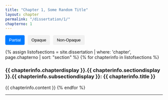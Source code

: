 ```yaml
---
title: "Chapter 1, Some Random Title"
layout: chapter
permalink: "/dissertation/1/"
chapterno: 1
---
```

<style>
.popup {
        display: none;
        position: absolute;
        background-color: white;
        color: black;
        padding: 5px;
        border-radius: 5px;
        border-color: black;
        border-style: solid; 
        border-width: 1px; /* Added border-width */
        z-index: 9999;
        max-width: 220px; /* Set the maximum width for the popup */
        font-size: 15px; /* Added text size */
        font-style: oblique; /* Added text style */
    }

    /* Style for the word "influential" when hovered */
    #word-tooltip:hover {
        text-decoration: underline;
        color: blue; /* Change the color to your preferred hover color */
    }

    .opaque-lines {
        opacity: 1; /* Set initial opacity for partial view */
    }

    .toggle-buttons {
        display: flex;
        gap: 10px;
        margin-bottom: 10px;
    }
    .toggle-button {
        padding: 8px 12px;
        background-color: #f1f1f1;
        border: none;
        border-radius: 4px;
        cursor: pointer;
    }
    .toggle-button.active {
        background-color: #007bff; /* Change to your preferred active button color */
        color: white;
    }
</style>
<div class="toggle-buttons">
<button class="toggle-button active" onclick="toggleOpacity('partial')">Partial</button>
<button class="toggle-button" onclick="toggleOpacity('opaque')">Opaque</button>
<button class="toggle-button" onclick="toggleOpacity('non-opaque')">Non-Opaque</button>
</div>

{% assign listofsections = site.dissertation | where: 'chapter', page.chapterno | sort: "section" %}
{% for chapterinfo in listofsections %}
<h3><a name="{{ page.chapterno }}.{{ chapterinfo.section }}.{{ chapterinfo.subsection }}"></a>{{ chapterinfo.chapterdisplay }}.{{ chapterinfo.sectiondisplay }}.{{ chapterinfo.subsectiondisplay }}: {{ chapterinfo.title }}</h3>
<p>{{ chapterinfo.content }}
{% endfor %}

<hr>

<script>

	function toggleOpacity(mode) {
		const Knopf_1922_0003_Cropped = document.getElementByID('Knopf_1922_0003_Cropped');
		const CityofChicagoMunicipalTub1-4_1917-1924_358 = document.getElementByID('CityofChicagoMunicipalTub1-4_1917-1924_358');
		const CityofChicagoMunicipalTub1-4_1917-1924_440 = document.getElementByID('CityofChicagoMunicipalTub1-4_1917-1924_440');

        if (mode === 'partial') {
            Knopf_1922_0003_Cropped.src = "{{ site.baseurl }}/assets/items/Knopf_1922_0003_Cropped_partial.jpg";
			CityofChicagoMunicipalTub1-4_1917-1924_358.src = "{{ site.baseurl }}/assets/items/CityofChicagoMunicipalTub1-4_1917-1924_358_partial.jpg";
			CityofChicagoMunicipalTub1-4_1917-1924_440.src = "{{ site.baseurl }}/assets/items/CityofChicagoMunicipalTub1-4_1917-1924_440_partial.jpg";
            });

            
        } else if (mode === 'opaque') {
           	Knopf_1922_0003_Cropped.src = "{{ site.baseurl }}/assets/items/Knopf_1922_0003_Cropped_full.jpg";
			CityofChicagoMunicipalTub1-4_1917-1924_358.src = "{{ site.baseurl }}/assets/items/CityofChicagoMunicipalTub1-4_1917-1924_358_full.jpg";
			CityofChicagoMunicipalTub1-4_1917-1924_440.src = "{{ site.baseurl }}/assets/items/CityofChicagoMunicipalTub1-4_1917-1924_440_full.jpg";
            });
        }
        else if (mode === 'non-opaque'){
            Knopf_1922_0003_Cropped.src = "{{ site.baseurl }}/assets/items/Knopf_1922_0003_Cropped.jpg";
			CityofChicagoMunicipalTub1-4_1917-1924_358.src = "{{ site.baseurl }}/assets/items/CityofChicagoMunicipalTub1-4_1917-1924_358.jpg";
			CityofChicagoMunicipalTub1-4_1917-1924_440.src = "{{ site.baseurl }}/assets/items/CityofChicagoMunicipalTub1-4_1917-1924_440.jpg";
            });
        }
    }
    
</script>
